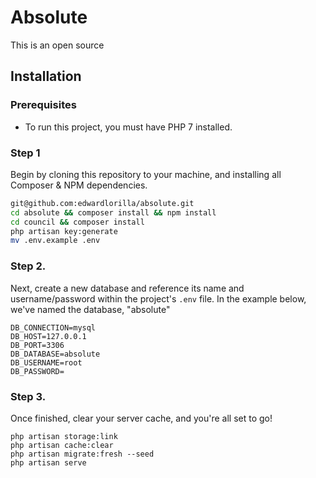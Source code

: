 # Absolute

This is an open source

## Installation

### Prerequisites

* To run this project, you must have PHP 7 installed.
 

### Step 1

Begin by cloning this repository to your machine, and installing all Composer & NPM dependencies.

```bash
git@github.com:edwardlorilla/absolute.git
cd absolute && composer install && npm install
cd council && composer install
php artisan key:generate
mv .env.example .env

```

### Step 2.

Next, create a new database and reference its name and username/password within the project's `.env` file. In the example below, we've named the database, "absolute"

```
DB_CONNECTION=mysql
DB_HOST=127.0.0.1
DB_PORT=3306
DB_DATABASE=absolute
DB_USERNAME=root
DB_PASSWORD=
```

### Step 3.

Once finished, clear your server cache, and you're all set to go!

```
php artisan storage:link
php artisan cache:clear
php artisan migrate:fresh --seed
php artisan serve
```